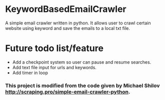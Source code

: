 # KeywordBasedEmailCrawler
A simple email crawler written in python. 
It allows user to crawl certain website using keyword and save the emails to a local txt file.

# Future todo list/feature
- Add a checkpoint system so user can pause and resume searches. 
- Add text file input for urls and keywords. 
- Add timer in loop

### This project is modified from the code given by Michael Shilov http://scraping.pro/simple-email-crawler-python. 

